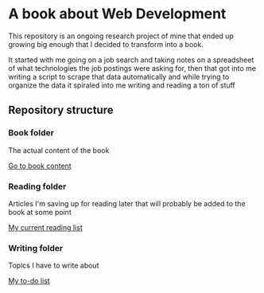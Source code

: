 # A book about Web Development

This repository is an ongoing research project of mine that ended up growing big enough that I decided to transform into a book.

It started with me going on a job search and taking notes on a spreadsheet of what technologies the job postings were asking for, then that got into me writing a script to scrape that data automatically and while trying to organize the data it spiraled into me writing and reading a ton of stuff


## Repository structure

### Book folder

The actual content of the book

[Go to book content](/book/content.md)

### Reading folder

Articles I'm saving up for reading later that will probably be added to the book at some point

[My current reading list](/reading/reading_list.md)

### Writing folder

Topics I have to write about

[My to-do list](/reading/reading_list.md)

